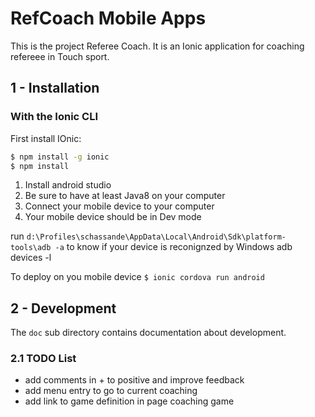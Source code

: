 # RefCoach Mobile Apps

This is the project Referee Coach. It is an Ionic application for coaching refereee in Touch sport.

## 1 - Installation

### With the Ionic CLI

First install IOnic:

```bash
$ npm install -g ionic
$ npm install
```

1) Install android studio
2) Be sure to have at least Java8 on your computer
3) Connect your mobile device to your computer
4) Your mobile device should be in Dev mode

run `d:\Profiles\schassande\AppData\Local\Android\Sdk\platform-tools\adb -a` to know if your device is reconignzed by Windows
adb devices -l

To deploy on you mobile device `$ ionic cordova run android`

## 2 - Development

The `doc` sub directory contains documentation about development.

### 2.1 TODO List

- add comments in + to positive and improve feedback
- add menu entry to go to current coaching
- add link to game definition in page coaching game

